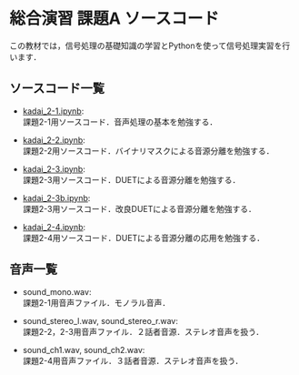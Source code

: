 # 総合演習 課題A ソースコード

この教材では，信号処理の基礎知識の学習とPythonを使って信号処理実習を行います．


## ソースコード一覧

- [kadai_2-1.ipynb](https://github.com/YosukeSugiura/SougouEnshu-A/blob/master/kadai_2_1.ipynb):  
   課題2-1用ソースコード．音声処理の基本を勉強する．

- [kadai_2-2.ipynb](https://github.com/YosukeSugiura/SougouEnshu-A/blob/master/kadai_2_2.ipynb):  
   課題2-2用ソースコード．バイナリマスクによる音源分離を勉強する．

- [kadai_2-3.ipynb](https://github.com/YosukeSugiura/SougouEnshu-A/blob/master/kadai_2_3.ipynb):  
   課題2-3用ソースコード．DUETによる音源分離を勉強する．

- [kadai_2-3b.ipynb](https://github.com/YosukeSugiura/SougouEnshu-A/blob/master/kadai_2_3b.ipynb):  
   課題2-3用ソースコード．改良DUETによる音源分離を勉強する．

- [kadai_2-4.ipynb](https://github.com/YosukeSugiura/SougouEnshu-A/blob/master/kadai_2_3.ipynb):  
   課題2-4用ソースコード．DUETによる音源分離の応用を勉強する．

## 音声一覧

- sound_mono.wav:  
   課題2-1用音声ファイル．モノラル音声．
 
- sound_stereo_l.wav, sound_stereo_r.wav:  
   課題2-2，2-3用音声ファイル．２話者音源．ステレオ音声を扱う．
   
- sound_ch1.wav, sound_ch2.wav:  
   課題2-4用音声ファイル．３話者音源．ステレオ音声を扱う．
